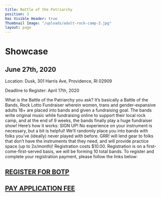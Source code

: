 ```yaml
---
title: Battle of the Patriarchy
position: 3
Has Visible Header: true
Thumbnail Image: "/uploads/adult-rock-camp-3.jpg"
layout: page
---
```


# Showcase
## June 27th, 2020
Location: Dusk, 301 Harris Ave, Providence, RI 02909

Deadline to Register:
April 17th, 2020

What is the Battle of the Patriarchy you ask? It’s basically a Battle of the Bands, Rock Lotto Fundraiser wherein women, trans and gender-expansive adults 18+ are placed into bands and given a fundraising goal. The bands write original music while fundraising online to support their local rock camp, and at the end of 9 weeks, the bands finally play a huge fundraiser show!
Here’s how it works: SIGN UP! No experience on your instrument is necessary, but a bit is helpful! We’ll randomly place you into bands with folks you’ve (ideally) never played with before. GRR! will lend gear to folks that don’t have the instruments that they need, and will provide practice space (up to 2x/month)!
Registration costs $10.00. Registration is on a first-come-first-served basis, we will be forming 10 total bands. To register and complete your registration payment, please follow the links below:
## [REGISTER FOR BOTP](https://docs.google.com/forms/d/e/1FAIpQLSd6Ia69Ck0kWMA3mXtoAL621Q29tN5bQqkzH47tke_S4Q5q8w/viewform?usp=sf_link)
## [PAY APPLICATION FEE](https://www.paypal.com/cgi-bin/webscr?cmd=_s-xclick&hosted_button_id=GURJFATYPHTMU)

